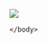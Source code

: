 <!DOCTYPE html>
<html>
    <head>
        <meta charset="utf-8">
        <title>Andesora</title>
    </head>   
    <body>

 <img src="https://media.giphy.com/media/Q9aBxHn9fTqKs/giphy.gif"></img>

    </body>
</html>